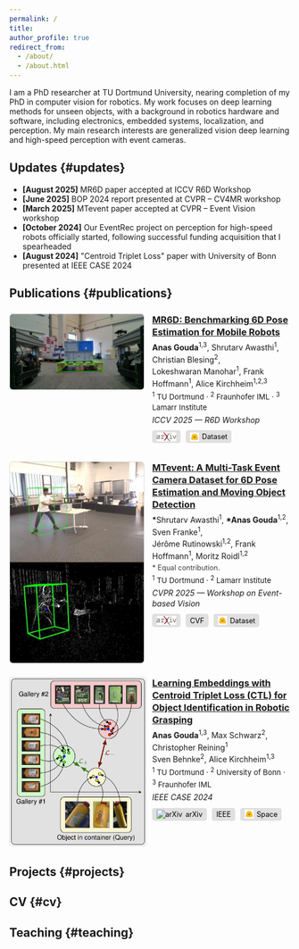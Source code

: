 ```yaml
---
permalink: /
title:
author_profile: true
redirect_from:
  - /about/
  - /about.html
---
```


I am a PhD researcher at TU Dortmund University, nearing completion of my PhD in computer vision for robotics. My work focuses on deep learning methods for unseen objects, with a background in robotics hardware and software, including electronics, embedded systems, localization, and perception. My main research interests are generalized vision deep learning and high-speed perception with event cameras.



## Updates {#updates}

<ul class="small">
<li><strong>[August 2025]</strong> MR6D paper accepted at ICCV R6D Workshop</li>
<li><strong>[June 2025]</strong> BOP 2024 report presented at CVPR – CV4MR workshop</li>
<li><strong>[March 2025]</strong> MTevent paper accepted at CVPR – Event Vision workshop</li>
<li><strong>[October 2024]</strong> Our EventRec project on perception for high-speed robots officially started, following successful funding acquisition that I spearheaded</li>
<li><strong>[August 2024]</strong> "Centroid Triplet Loss" paper with University of Bonn presented at IEEE CASE 2024</li>
</ul>



## Publications {#publications}

<section class="publications">

<!-- MR6D -->
<div class="pub-item" style="display:grid; grid-template-columns:240px 1fr; gap:1rem; align-items:start; margin:1.5rem 0;">
  <!-- Left: 16:9 image box -->
  <div class="pub-thumb" style="position:relative; width:100%; aspect-ratio:16/9; background:#f9f9f9; border:1px solid #ddd; border-radius:6px; overflow:hidden; display:flex; align-items:center; justify-content:center;">
    <img src="/images_content/MR6D.png" alt="MR6D teaser image" loading="lazy"
         style="width:100%; height:100%; object-fit:contain;">
  </div>
  <!-- Right: paper info -->
  <div class="pub-meta" style="line-height:1.35;">
    <h3 class="pub-title" style="margin:0 0 0.3em 0;">
      <a href="https://arxiv.org/abs/2508.13775" target="_blank" rel="noopener">
        MR6D: Benchmarking 6D Pose Estimation for Mobile Robots
      </a>
    </h3>
    <p class="pub-authors" style="margin:0.2em 0;">
      <strong>Anas Gouda</strong><sup>1,3</sup>, Shrutarv Awasthi<sup>1</sup>,
      Christian Blesing<sup>2</sup>,<br> Lokeshwaran Manohar<sup>1</sup>, 
      Frank Hoffmann<sup>1</sup>, Alice Kirchheim<sup>1,2,3</sup>
    </p>
    <p class="pub-affiliations" style="margin:0.2em 0; font-size:0.95em;">
      <sup>1</sup> TU Dortmund · <sup>2</sup> Fraunhofer IML · <sup>3</sup> Lamarr Institute
    </p>
    <p class="pub-venue" style="margin:0.3em 0; font-style:italic;">
      ICCV 2025 — R6D Workshop
    </p>
    <p class="pub-links" style="margin:0.6em 0; display:flex; flex-wrap:wrap; gap:0.6rem;">
      <a href="https://arxiv.org/abs/2508.13775" target="_blank" rel="noopener"
         style="background:#e0e0e0; color:#000; padding:0.25em 0.6em; border-radius:0.35em; font-size:0.9em; text-decoration:none; display:inline-flex; align-items:center; gap:0.35rem;">
         <img src="/images_content/arxiv-logo.png" alt="arXiv" style="height:16px;">
      </a>
      <a href="https://huggingface.co/datasets/anas-gouda/mr6d" target="_blank" rel="noopener"
         style="background:#e0e0e0; color:#000; padding:0.25em 0.6em; border-radius:0.35em; font-size:0.9em; text-decoration:none; display:inline-flex; align-items:center; gap:0.35rem;">
         <img src="/images_content/hf-logo.png" alt="Hugging Face" style="height:16px;"> Dataset
      </a>
    </p>
  </div>
</div>

<!-- MTevent -->
<div class="pub-item" style="display:grid; grid-template-columns:240px 1fr; gap:1rem; align-items:start; margin:1.5rem 0;">
  <!-- Left: 2:3 image box -->
  <div class="pub-thumb" style="position:relative; width:100%; aspect-ratio:2/3; background:#f9f9f9; border:1px solid #ddd; border-radius:6px; overflow:hidden; display:flex; align-items:center; justify-content:center;">
    <img src="/images_content/MTevent_event_L_RGB.jpg" alt="MTevent teaser image" loading="lazy"
         style="width:100%; height:100%; object-fit:contain;">
  </div>

  <!-- Right: paper info -->
  <div class="pub-meta" style="line-height:1.35;">
    <h3 class="pub-title" style="margin:0 0 0.3em 0;">
      <a href="https://arxiv.org/abs/2504.02812" target="_blank" rel="noopener">
        MTevent: A Multi-Task Event Camera Dataset for 6D Pose Estimation and Moving Object Detection
      </a>
    </h3>
    <p class="pub-authors" style="margin:0.2em 0;">
      <span style="font-weight:600;">*</span>Shrutarv Awasthi<sup>1</sup>, 
      <strong>*Anas Gouda</strong><sup>1,2</sup>, 
      Sven Franke<sup>1</sup>,<br> Jérôme Rutinowski<sup>1,2</sup>, 
      Frank Hoffmann<sup>1</sup>, Moritz Roidl<sup>1,2</sup>
    </p>
    <p class="pub-note" style="margin:0.2em 0; font-size:0.9em; opacity:0.85;">
      * Equal contribution.
    </p>
    <p class="pub-affiliations" style="margin:0.2em 0; font-size:0.95em;">
      <sup>1</sup> TU Dortmund · <sup>2</sup> Lamarr Institute
    </p>
    <p class="pub-venue" style="margin:0.3em 0; font-style:italic;">
      CVPR 2025 — Workshop on Event-based Vision
    </p>
    <p class="pub-links" style="margin:0.6em 0; display:flex; flex-wrap:wrap; gap:0.6rem;">
      <a href="https://arxiv.org/abs/2504.02812" target="_blank" rel="noopener"
         style="background:#e0e0e0; color:#000; padding:0.25em 0.6em; border-radius:0.35em; font-size:0.9em; text-decoration:none; display:inline-flex; align-items:center; gap:0.35rem;">
         <img src="/images_content/arxiv-logo.png" alt="arXiv" style="height:16px;">
      </a>
      <a href="https://openaccess.thecvf.com/content/CVPR2025W/EventVision/html/Awasthi_MTevent_A_Multi-Task_Event_Camera_Dataset_for_6D_Pose_Estimation_CVPRW_2025_paper.html" target="_blank" rel="noopener"
         style="background:#e0e0e0; color:#000; padding:0.25em 0.6em; border-radius:0.35em; font-size:0.9em; text-decoration:none; display:inline-flex; align-items:center; gap:0.35rem;">
         CVF
      </a>
      <a href="https://huggingface.co/datasets/anas-gouda/mtevent" target="_blank" rel="noopener"
         style="background:#e0e0e0; color:#000; padding:0.25em 0.6em; border-radius:0.35em; font-size:0.9em; text-decoration:none; display:inline-flex; align-items:center; gap:0.35rem;">
         <img src="/images_content/hf-logo.png" alt="Hugging Face" style="height:16px;"> Dataset
      </a>
    </p>
  </div>
</div>

<!-- CTL -->
<div class="pub-item" style="display:grid; grid-template-columns:240px 1fr; gap:1rem; align-items:start; margin:1.5rem 0;">
  <!-- Left: flexible height -->
  <div class="pub-thumb" style="width:100%; text-align:center;">
    <img src="/images_content/CTL.png" alt="CTL teaser image" loading="lazy"
         style="width:100%; height:auto; border:1px solid #ddd; border-radius:6px; background:#f9f9f9; padding:2px;">
  </div>

  <!-- Right: paper info -->
  <div class="pub-meta" style="line-height:1.35;">
    <h3 class="pub-title" style="margin:0 0 0.3em 0;">
      <a href="https://arxiv.org/abs/2404.06277" target="_blank" rel="noopener">
        Learning Embeddings with Centroid Triplet Loss (CTL) for Object Identification in Robotic Grasping
      </a>
    </h3>
    <!-- Authors: 3 per line -->
    <p class="pub-authors" style="margin:0.2em 0;">
      <strong>Anas Gouda</strong><sup>1,3</sup>, Max Schwarz<sup>2</sup>, Christopher Reining<sup>1</sup><br>
      Sven Behnke<sup>2</sup>, Alice Kirchheim<sup>1,3</sup>
    </p>
    <p class="pub-affiliations" style="margin:0.2em 0; font-size:0.95em;">
      <sup>1</sup> TU Dortmund · <sup>2</sup> University of Bonn · <sup>3</sup> Fraunhofer IML
    </p>
    <p class="pub-venue" style="margin:0.3em 0; font-style:italic;">
      IEEE CASE 2024
    </p>
    <p class="pub-links" style="margin:0.6em 0; display:flex; flex-wrap:wrap; gap:0.6rem;">
      <a href="https://arxiv.org/abs/2404.06277" target="_blank" rel="noopener"
         style="background:#e0e0e0; color:#000; padding:0.25em 0.6em; border-radius:0.35em; font-size:0.9em; text-decoration:none; display:inline-flex; align-items:center; gap:0.35rem;">
         <img src="/images_content/arxiv-logo.jpg" alt="arXiv" style="height:16px;"> arXiv
      </a>
      <a href="https://ieeexplore.ieee.org/abstract/document/10711720" target="_blank" rel="noopener"
         style="background:#e0e0e0; color:#000; padding:0.25em 0.6em; border-radius:0.35em; font-size:0.9em; text-decoration:none; display:inline-flex; align-items:center; gap:0.35rem;">
         IEEE
      </a>
      <a href="https://huggingface.co/spaces/anas-gouda/dounseen" target="_blank" rel="noopener"
         style="background:#e0e0e0; color:#000; padding:0.25em 0.6em; border-radius:0.35em; font-size:0.9em; text-decoration:none; display:inline-flex; align-items:center; gap:0.35rem;">
         <img src="/images_content/hf-logo.png" alt="Hugging Face" style="height:16px;"> Space
      </a>
    </p>
  </div>
</div>


</section>

## Projects {#projects}

## CV {#cv}

## Teaching {#teaching}

